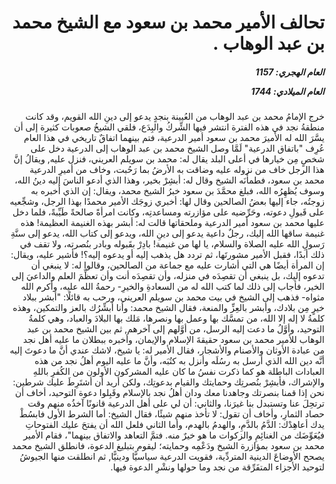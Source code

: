 <h1 dir="rtl">تحالف الأمير محمد بن سعود مع الشيخ محمد بن عبد الوهاب .</h1>

<h5 dir="rtl">العام الهجري:  1157

العام الميلادي: 1744

</h5>

<p dir="rtl">خرج الإمامُ محمد بن عبد الوهاب من العُيينة بنجدٍ يدعو إلى دينِ الله القويم، وقد كانت منطقةُ نجد في هذه الفترة انتشر فيها الشِّركُ والبِدَع، فلقي الشيخُ صعوبات كثيرة إلى أن يسَّرَ الله له الأميرَ محمد بن سعود أمير الدرعية، فتم بينهما اتفاقٌ تاريخي في هذا العام عُرِف "باتفاق الدرعية" لَمَّا وصل الشيخ محمد بن عبد الوهاب إلى الدرعية دخل على شخصٍ مِن خيارها في أعلى البلد يقال له: محمد بن سويلم العريني، فنزل عليه, ويقالُ إنَّ هذا الرجل خاف من نزوله عليه وضاقت به الأرضُ بما رَحُبت، وخاف من أميرِ الدرعية محمد بن سعود، فطمأَنَه الشيخ وقال له: أبشِرْ بخير، وهذا الذي أدعو الناسَ إليه دينُ الله، وسوف يُظهِرُه الله، فبلغ محمَّدَ بن سعود خبرُ الشيخ محمد، ويقال: إن الذي أخبره به زوجتُه، جاء إليها بعضُ الصالحين وقال لها: أخبري زوجَك الأمير محمدًا بهذا الرجل، وشجِّعيه على قَبولِ دعوته، وحَرِّضيه على مؤازرته ومساعدتِه، وكانت امرأةً صالحةً طَيِّبةً، فلما دخل عليها محمد بن سعود أمير الدرعية وملحقاتها قالت له: أبشر بهذه الغنيمة العظيمة! هذه غنيمة ساقها الله إليك، رجلٌ داعية يدعو إلى دينِ الله، ويدعو إلى كتاب الله، يدعو إلى سنَّةِ رَسولِ الله عليه الصلاة والسلام، يا لها من غنيمة! بادِرْ بقَبوله وبادر بنُصرته، ولا تقف في ذلك أبدًا، فقبل الأمير مشورتَها، ثم تردد هل يذهب إليه أو يدعوه إليه؟! فأشير عليه، ويقال: إن المرأة أيضًا هي التي أشارت عليه مع جماعة من الصالحين، وقالوا له: لا ينبغي أن تدعوه إليك، بل ينبغي أن تقصِدَه في منزله، وأن تقصِدَه أنت وأن تعظِّمَ العلم والداعيَ إلى الخير، فأجاب إلى ذلك لما كتب الله له من السعادةِ والخيرِ- رحمةُ الله عليه، وأكرم الله مثواه- فذهب إلى الشيخ في بيت محمد بن سويلم العريني، ورحب به قائلًا: "أبشر ببلاد خيرٍ مِن بلادك، وأبشر بالعِزِّ والمنعة، فقال الشيخ محمد: وأنا أبشِّرُك بالعز والتمكين، وهذه كلمةُ لا إله إلا الله، من تمسَّك بها وعمل بها ونصرها، مَلك بها البلادَ والعباد، وهي كلمةُ التوحيد، وأوَّلُ ما دعت إليه الرسل، من أوَّلهم إلى آخرهم, ثم بين الشيخ محمد بن عبد الوهاب للأمير محمد بن سعود حقيقةَ الإسلام والإيمان، وأخبره ببطلان ما عليه أهل نجد من عبادة الأوثان والأصنام والأشجار، فقال الأمير له: يا شيخ، لاشك عندي أنَّ ما دعوتَ إليه أنَّه دين الله الذي أرسل به رسُلَه وأنزل به كتُبَه، وأنَّ ما عليه اليوم أهلُ نجد من هذه العبادات الباطلة هو كما ذكرت نفسُ ما كان عليه المشركون الأولون من الكُفرِ باللهِ والإشراك، فأبشِرْ بنُصرتِك وحمايتك والقيام بدعوتِك، ولكن أريد أن أشتَرِطَ عليك شرطين: نحن إذا قمنا بنصرتك وجاهدنا معك ودان أهلُ نجد بالإسلام وقَبِلوا دعوة التوحيد، أخاف أن ترتحِلَ عنا وتستبدل بنا غيرَنا، والثاني: أن لي على أهل الدرعية قانونًا آخذُه منهم وقت حصاد الثمارِ، وأخاف أن تقول: لا تأخذ منهم شيئًا، فقال الشيخ: أما الشرط الأول فابسُطْ يدك أعاهِدْك: الدَّمُ بالدَّمِ، والهدمُ بالهدم، وأما الثاني فلعل الله أن يفتحَ عليك الفتوحاتِ فيُعَوِّضَك من الغنائِمِ والزكوات ما هو خيرٌ منه. فتمَّ التعاهد والاتفاق بينهما"، فقام الأمير محمد بن سعود بمؤازرة الشيخ ودَعْمِه وحمايته؛ ليقوم بتبليغ الدعوة، فانطلق الشيخ محمد يصحح الأوضاعَ الدينية المتردِّية، فقويت الدرعية سياسيًّا ودينيًّا, ثم انطلقت منها الجيوشُ لتوحيد الأجزاء المتفَرِّقة من نجد وما حولها ونشْرِ الدعوة فيها.</p></br>
